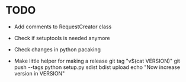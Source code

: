 TODO
====

* Add comments to RequestCreator class
* Check if setuptools is needed anymore
* Check changes in python pacaking

* Make little helper for making a release
    git tag "v$(cat VERSION)"
    git push --tags
    python setup.py sdist bdist upload
    echo "Now increase version in VERSION"
